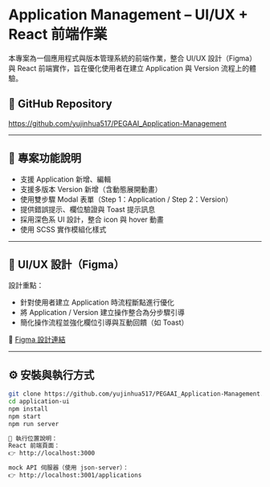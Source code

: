 # Application Management – UI/UX + React 前端作業

本專案為一個應用程式與版本管理系統的前端作業，整合 UI/UX 設計（Figma）與 React 前端實作，旨在優化使用者在建立 Application 與 Version 流程上的體驗。

## 🔗 GitHub Repository
https://github.com/yujinhua517/PEGAAI_Application-Management

---

## 🧩 專案功能說明

- 支援 Application 新增、編輯
- 支援多版本 Version 新增（含動態展開動畫）
- 使用雙步驟 Modal 表單（Step 1：Application / Step 2：Version）
- 提供錯誤提示、欄位驗證與 Toast 提示訊息
- 採用深色系 UI 設計，整合 icon 與 hover 動畫
- 使用 SCSS 實作模組化樣式

---

## 🎨 UI/UX 設計（Figma）

設計重點：
- 針對使用者建立 Application 時流程斷點進行優化
- 將 Application / Version 建立操作整合為分步驟引導
- 簡化操作流程並強化欄位引導與互動回饋（如 Toast）

🔗 [Figma 設計連結](https://www.figma.com/design/RfmXN1YsYfF9RpRxmrd1Gr/PEGAAI?node-id=185-1414&t=h56qVDN5MqQApOCX-1)

---


## ⚙️ 安裝與執行方式

```bash
git clone https://github.com/yujinhua517/PEGAAI_Application-Management.git
cd application-ui
npm install
npm start
npm run server

🔗 執行位置說明：
React 前端頁面：
👉 http://localhost:3000

mock API 伺服器（使用 json-server）：
👉 http://localhost:3001/applications